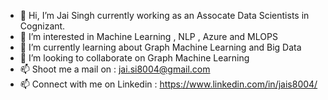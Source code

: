 - 👋 Hi, I’m Jai Singh currently working as an Assocate Data Scientists in Cognizant.
- 👀 I’m interested in Machine Learning , NLP , Azure and MLOPS 
- 🌱 I’m currently learning about Graph Machine Learning and Big Data
- 💞️ I’m looking to collaborate on Graph Machine Learning
- 📫 Shoot me a mail on : jai.si8004@gmail.com
- 📫 Connect with me on Linkedin : https://www.linkedin.com/in/jais8004/

<!---
jai8004/jai8004 is a ✨ special ✨ repository because its `README.md` (this file) appears on your GitHub profile.
You can click the Preview link to take a look at your changes.
--->
